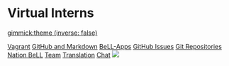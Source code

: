 <!--
  -- Name of your wiki
  -- Do NOT remove the leading `#` character.
  -->
  

# Virtual Interns


<!--
  -- Default theme
  -- (Read: http://dynalon.github.io/mdwiki/#!customizing.md#Theme_chooser)
  -->

[gimmick:theme (inverse: false)](flatly)


<!--
  -- Navigation
  -- (Read: http://dynalon.github.io/mdwiki/#!quickstart.md#Adding_a_navigation)
  -->

[Vagrant](pages/vagrant.md)
[GitHub and Markdown](pages/githubandmarkdown.md)
[BeLL-Apps](pages/bellapps.md)
[GitHub Issues](pages/githubissues.md)
[Git Repositories](pages/gitandrepositories.md)
[Nation BeLL](pages/nation.md)
[Team](pages/team.md)
[Translation](https://crowdin.com/project/open-learning-exchange/invite)
[Chat](https://gitter.im/open-learning-exchange/chat)
[<img src="https://github.com/fsjoyti/fsjoyti.github.io/blob/master/ll_CC/pages/uploads/images/ole.jpg">](http://ole.org)



<!-- A more complex navigation example: ----------------------------------------

[Menu Item 1]()

  * # SubMenu Heading 1
  * [SubMenu Item 1](pages/subitem1.md)
  * [SubMenu Item 2](pages/subitem2.md)
  - - - -
  * # SubMenu Heading 2
  * [SubMenu Item 3](pages/subitem3.md)
  - - - -
  * # SubMenu Heading 3
  * [SubMenu Item 3](pages/subitem3.md)

[Menu Item 2](pages/item2.md)

[Menu Item 3](pages/item3.md)

---------------------------------------------------------------------------- -->

<!--
  -- Change the Language
  -- Could be useful when there's more than one language wiki.
  -->

<!--
[Change the Language]()

  * [English (United States)](/en_US/)
  * [English (United Kingdom)](/en_GB/)
  * [Italian](/it/)
-->

<!--
  -- Let the user choose a theme
  -- (Read: http://dynalon.github.io/mdwiki/#!quickstart.md#Adding_a_navigation)
  -->

<!--
[gimmick:themechooser](Choose theme)
-->
